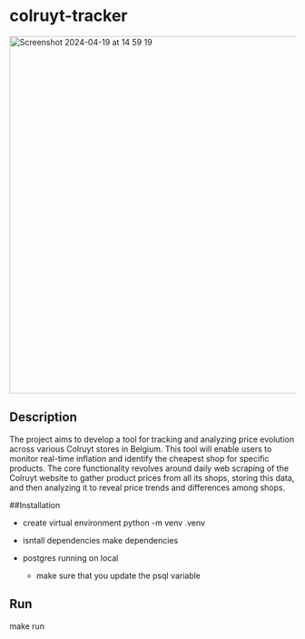 # colruyt-tracker
<img width="629" alt="Screenshot 2024-04-19 at 14 59 19" src="https://github.com/thi2boGH/colruyt-tracker/assets/73529930/0498be1e-3f07-4719-a42a-4f4e3178b123">

## Description
The project aims to develop a tool for tracking and analyzing price evolution across various Colruyt stores in Belgium. This tool will enable users to monitor real-time inflation and identify the cheapest shop for specific products. The core functionality revolves around daily web scraping of the Colruyt website to gather product prices from all its shops, storing this data, and then analyzing it to reveal price trends and differences among shops.


##Installation
- create virtual environment 
  python -m venv .venv

- isntall dependencies 
 make dependencies 

- postgres running on local 
  - make sure that you update the psql variable 

## Run 
make run
